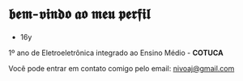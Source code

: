# 𝖇𝖊𝖒-𝖛𝖎𝖓𝖉𝖔 𝖆𝖔 𝖒𝖊𝖚 𝖕𝖊𝖗𝖋𝖎𝖑

- 16y

1º ano de Eletroeletrônica integrado ao Ensino Médio - **COTUCA**


Você pode entrar em contato comigo pelo email: nivoaj@gmail.com
